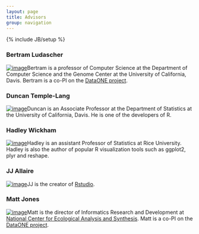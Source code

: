 ```yaml
---
layout: page
title: Advisors
group: navigation 
---
```

{% include JB/setup %}

### Bertram Ludascher

[![image](http://ropensci.org/images/bertram84x84.png)](https://sites.google.com/site/ludaesch/ "Bertram LudŠscher")Bertram
is a professor of Computer Science at the Department of Computer Science
and the Genome Center at the University of California, Davis. Bertram is
a co-PI on the [DataONE project](https://www.dataone.org/).
### Duncan Temple-Lang

[![image](http://ropensci.org/images/duncan84x84.png)](http://www.stat.ucdavis.edu/~duncan/ "Duncan Temple-Lang")Duncan
is an Associate Professor at the Department of Statistics at the
University of California, Davis. He is one of the developers of R.
### Hadley Wickham

[![image](http://ropensci.org/images/hadley84x84.png)](http://had.co.nz/ "Hadley Wickham")Hadley
is an assistant Professor of Statistics at Rice University. Hadley is
also the author of popular R visualization tools such as ggplot2, plyr
and reshape.
### JJ Allaire

[![image](http://ropensci.org/images/jjallaire84x84.png)](http://rstudio.org "JJ Allaire")JJ
is the creator of [Rstudio](http://rstudio.org).
### Matt Jones

[![image](http://ropensci.org/images/matt84x84.png)](http://www.nceas.ucsb.edu/~jones/ "Matt Jones")Matt
is the director of Informatics Research and Development at [National
Center for Ecological Analysis and
Synthesis](http://www.nceas.ucsb.edu/). Matt is a co-PI on the [DataONE
project](https://www.dataone.org/).
